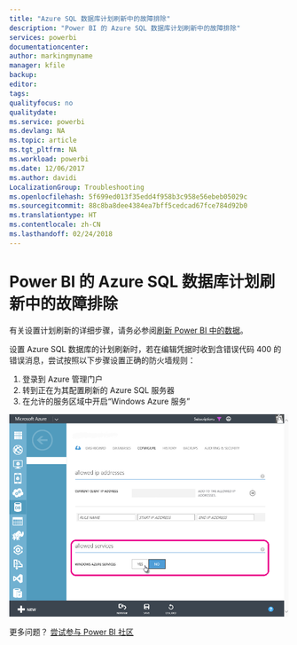 ```yaml
---
title: "Azure SQL 数据库计划刷新中的故障排除"
description: "Power BI 的 Azure SQL 数据库计划刷新中的故障排除"
services: powerbi
documentationcenter: 
author: markingmyname
manager: kfile
backup: 
editor: 
tags: 
qualityfocus: no
qualitydate: 
ms.service: powerbi
ms.devlang: NA
ms.topic: article
ms.tgt_pltfrm: NA
ms.workload: powerbi
ms.date: 12/06/2017
ms.author: davidi
LocalizationGroup: Troubleshooting
ms.openlocfilehash: 5f699ed013f35edd4f958b3c958e56ebeb05029c
ms.sourcegitcommit: 88c8ba8dee4384ea7bff5cedcad67fce784d92b0
ms.translationtype: HT
ms.contentlocale: zh-CN
ms.lasthandoff: 02/24/2018
---
```

# <a name="troubleshooting-scheduled-refresh-for-azure-sql-databases-in-power-bi"></a>Power BI 的 Azure SQL 数据库计划刷新中的故障排除
有关设置计划刷新的详细步骤，请务必参阅[刷新 Power BI 中的数据](refresh-data.md)。

设置 Azure SQL 数据库的计划刷新时，若在编辑凭据时收到含错误代码 400 的错误消息，尝试按照以下步骤设置正确的防火墙规则：

1. 登录到 Azure 管理门户
2. 转到正在为其配置刷新的 Azure SQL 服务器
3. 在允许的服务区域中开启“Windows Azure 服务”

![](media/service-admin-troubleshooting-scheduled-refresh-azure-sql-databases/azurerefresh.png)  

更多问题？ [尝试参与 Power BI 社区](http://community.powerbi.com/)

